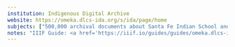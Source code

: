 ```yaml
---
institution: Indigenous Digital Archive
website: https://omeka.dlcs-ida.org/s/ida/page/home
subjects: ["500,000 archival documents about Santa Fe Indian School and others, all kinds of boarding school records, yearbooks, and letters."]
notes: "IIIF Guide: <a href='https://iiif.io/guides/guides/omeka.dlcs-ida.org/'>https://iiif.io/guides/guides/omeka.dlcs-ida.org/</a>"
---
```

